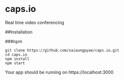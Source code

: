 # caps.io
Real time video conferencing

##Installation

###npm

```shell
git clone https://github.com/saiaungpyae/caps.io.git
cd caps.io
npm install
npm start
```

Your app should be running on https://localhost:3000
